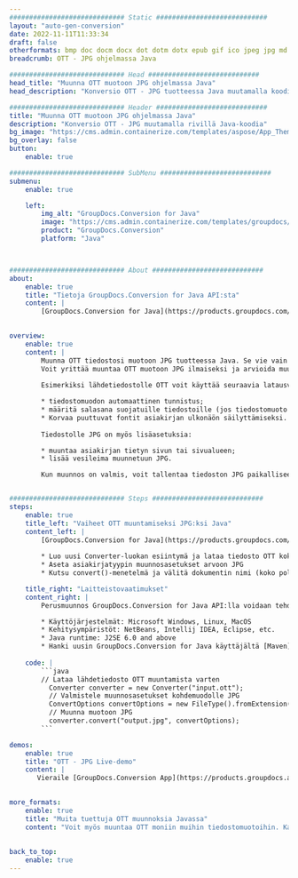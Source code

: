 ```yaml
---
############################# Static ############################
layout: "auto-gen-conversion"
date: 2022-11-11T11:33:34
draft: false
otherformats: bmp doc docm docx dot dotm dotx epub gif ico jpeg jpg md odt ott pdf png psd rtf tex tif tiff txt xps
breadcrumb: OTT - JPG ohjelmassa Java

############################# Head ############################
head_title: "Muunna OTT muotoon JPG ohjelmassa Java"
head_description: "Konversio OTT - JPG tuotteessa Java muutamalla koodirivillä. Muunna yli 160 tiedostomuotoa GroupDocs-asiakirjan muunnossovellusliittymällä Java"

############################# Header ############################
title: "Muunna OTT muotoon JPG ohjelmassa Java"
description: "Konversio OTT - JPG muutamalla rivillä Java-koodia"
bg_image: "https://cms.admin.containerize.com/templates/aspose/App_Themes/V3/images/bg/header1.png"
bg_overlay: false
button:
    enable: true

############################# SubMenu ############################
submenu:
    enable: true

    left:
        img_alt: "GroupDocs.Conversion for Java"
        image: "https://cms.admin.containerize.com/templates/groupdocs/images/product-logos/90x90-noborder/groupdocs-conversion-java.png"
        product: "GroupDocs.Conversion"
        platform: "Java"



############################# About ############################
about:
    enable: true
    title: "Tietoja GroupDocs.Conversion for Java API:sta"
    content: |
        [GroupDocs.Conversion for Java](https://products.groupdocs.com/conversion/java/) on edistynyt tiedostomuotojen muunnossovellusliittymä, joka muuntaa suosittuja kuva- ja asiakirjamuotoja, kuten Microsoft Office, OpenDocument, PDF, HTML, sähköposti, CAD. ja paljon muuta vain muutamalla koodirivillä. Alkuperäinen API tunnistaa automaattisesti alkuperäisten asiakirjojen muodot ja tarjoaa monia vaihtoehtoja muunnettujen asiakirjojen mukauttamiseen. Asiakirjasta tiedon poimimisen lisäksi se tukee oletusarvoisesti muunnostulosten välimuistia paikalliselle levylle. Kaiken tyyppistä välimuistia voidaan kuitenkin tukea ottamalla käyttöön sopivat rajapinnat - Amazon S3, Dropbox, Google Drive, Windows Azure, Reddis tai muut.
    

overview:
    enable: true
    content: |
        Muunna OTT tiedostosi muotoon JPG tuotteessa Java. Se vie vain muutaman rivin Java-koodia millä tahansa valitsemallasi alustalla, kuten Windows, Linux tai macOS.
        Voit yrittää muuntaa OTT muotoon JPG ilmaiseksi ja arvioida muunnostulosten laatua. Yksinkertaisten tiedostomuunnoskomentosarjojen lisäksi voit kokeilla kehittyneempiä vaihtoehtoja lähdetiedoston OTT lataamiseen ja JPG-tulosteen tallentamiseen. 
        
        Esimerkiksi lähdetiedostolle OTT voit käyttää seuraavia latausvaihtoehtoja:

        * tiedostomuodon automaattinen tunnistus;
        * määritä salasana suojatuille tiedostoille (jos tiedostomuoto tukee sitä);
        * Korvaa puuttuvat fontit asiakirjan ulkonäön säilyttämiseksi.
        
        Tiedostolle JPG on myös lisäasetuksia:

        * muuntaa asiakirjan tietyn sivun tai sivualueen;
        * lisää vesileima muunnetuun JPG.

        Kun muunnos on valmis, voit tallentaa tiedoston JPG paikalliseen tiedostopolkuun tai mihin tahansa kolmannen osapuolen tallennustilaan, kuten FTP, Amazon S3, Google Drive, Dropbox jne. Huomaa - muuntaaksesi OTT osoitteeseen JPG, sinun ei tarvitse asentaa lisäohjelmistoja, kuten MS Officea, Open Officea, Adobe Acrobat Readeria jne.


############################# Steps ############################
steps:
    enable: true
    title_left: "Vaiheet OTT muuntamiseksi JPG:ksi Java"
    content_left: |
        [GroupDocs.Conversion for Java](https://products.groupdocs.com/conversion/java/) antaa kehittäjille mahdollisuuden muuntaa OTT-tiedoston helposti muotoon JPG muutamalla koodirivillä.
        
        * Luo uusi Converter-luokan esiintymä ja lataa tiedosto OTT koko polulla
        * Aseta asiakirjatyypin muunnosasetukset arvoon JPG
        * Kutsu convert()-menetelmä ja välitä dokumentin nimi (koko polku) ja muoto (JPG) parametriksi

    title_right: "Laitteistovaatimukset"
    content_right: |
        Perusmuunnos GroupDocs.Conversion for Java API:lla voidaan tehdä muutamalla koodirivillä. API-liittymiämme tuetaan kaikilla tärkeimmillä alustoilla ja käyttöjärjestelmillä. Ennen kuin suoritat alla olevan koodin, varmista, että järjestelmääsi on asennettu seuraavat edellytykset.

        * Käyttöjärjestelmät: Microsoft Windows, Linux, MacOS
        * Kehitysympäristöt: NetBeans, Intellij IDEA, Eclipse, etc.
        * Java runtime: J2SE 6.0 and above
        * Hanki uusin GroupDocs.Conversion for Java käyttäjältä [Maven](https://repository.groupdocs.com/webapp/#/artifacts/browse/tree/General/repo/com/groupdocs/groupdocs-conversion)
         
    code: |
        ```java    
        // Lataa lähdetiedosto OTT muuntamista varten
          Converter converter = new Converter("input.ott");
          // Valmistele muunnosasetukset kohdemuodolle JPG
          ConvertOptions convertOptions = new FileType().fromExtension("jpg").getConvertOptions();
          // Muunna muotoon JPG
          converter.convert("output.jpg", convertOptions);
        ```

demos:
    enable: true
    title: "OTT - JPG Live-demo"
    content: |
       Vieraile [GroupDocs.Conversion App](https://products.groupdocs.app/conversion/family) -verkkosivustollamme ja kokeile konversiota OTT to JPG nyt. Ilmaisella demolla on seuraavat edut
          

more_formats:
    enable: true
    title: "Muita tuettuja OTT muunnoksia Javassa"
    content: "Voit myös muuntaa OTT moniin muihin tiedostomuotoihin. Katso alla oleva luettelo."
       
       
back_to_top:
    enable: true
---
```


